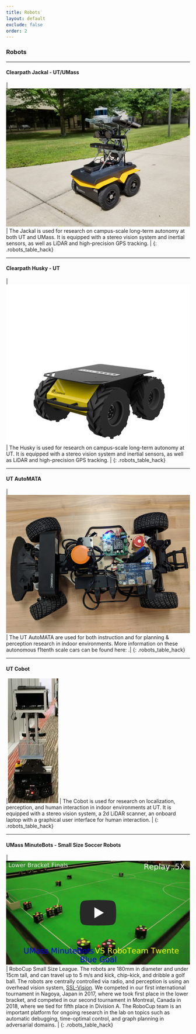 ```yaml
---
title: Robots
layout: default
exclude: false
order: 2
---
```


### Robots

---

#### Clearpath Jackal - UT/UMass

|![Jackal](assets/images/robots/jackal_photo.jpg) | The Jackal is used for research on campus-scale long-term autonomy at both UT and UMass. It is equipped with a stereo vision system and inertial sensors, as well as LiDAR and high-precision GPS tracking. |
{: .robots_table_hack}

---

#### Clearpath Husky - UT

|![Husky](assets/images/robots/husky_stock_photo.jpg) | The Husky is used for research on campus-scale long-term autonomy at UT. It is equipped with a stereo vision system and inertial sensors, as well as LiDAR and high-precision GPS tracking. |
{: .robots_table_hack}

---

#### UT AutoMATA

|![F1Tenth](assets/images/robots/automata_single.jpg) | The UT AutoMATA are used for both instruction and for planning & perception research in indoor environments. More information on these autonomous f1tenth scale cars can be found here: .|
{: .robots_table_hack}

---

#### UT Cobot

|![Cobot](assets/images/robots/cobot_photo.png) | The Cobot is used for research on localization, perception, and human interaction in indoor environments at UT. It is equipped with a stereo vision system, a 2d LiDAR scanner, an onboard laptop with a graphical user interface for human interaction. |
{: .robots_table_hack}

---

#### UMass MinuteBots - Small Size Soccer Robots

| [![UMass Minutebots Video](assets/images/robots/minutebotsvideo.jpg)](https://youtu.be/pJw_yZ2q7Jg) | RoboCup Small Size League. The robots are 180mm in diameter and under 15cm tall, and can travel up to 5 m/s and kick, chip-kick, and dribble a golf ball. The robots are centrally controlled via radio, and perception is using an overhead vision system, [SSL-Vision](https://github.com/RoboCup-SSL/ssl-vision). We competed in our first international tournament in Nagoya, Japan in 2017, where we took first place in the lower bracket, and competed in our second tournament in Montreal, Canada in 2018, where we tied for fifth place in Division A. The RoboCup team is an important platform for ongoing research in the lab on topics such as automatic debugging, time-optimal control, and graph planning in adversarial domains. |
{: .robots_table_hack}
